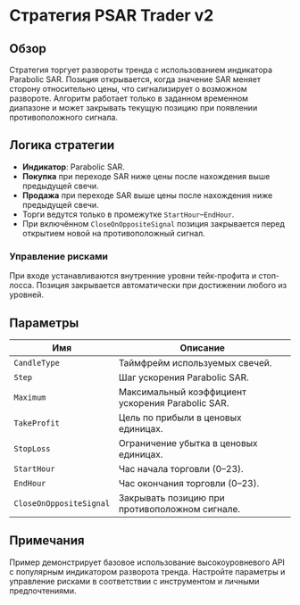 # Стратегия PSAR Trader v2

## Обзор
Стратегия торгует развороты тренда с использованием индикатора Parabolic SAR. Позиция открывается, когда значение SAR меняет сторону относительно цены, что сигнализирует о возможном развороте. Алгоритм работает только в заданном временном диапазоне и может закрывать текущую позицию при появлении противоположного сигнала.

## Логика стратегии
- **Индикатор**: Parabolic SAR.
- **Покупка** при переходе SAR ниже цены после нахождения выше предыдущей свечи.
- **Продажа** при переходе SAR выше цены после нахождения ниже предыдущей свечи.
- Торги ведутся только в промежутке `StartHour`–`EndHour`.
- При включённом `CloseOnOppositeSignal` позиция закрывается перед открытием новой на противоположный сигнал.

### Управление рисками
При входе устанавливаются внутренние уровни тейк-профита и стоп-лосса. Позиция закрывается автоматически при достижении любого из уровней.

## Параметры
| Имя | Описание |
|------|---------|
| `CandleType` | Таймфрейм используемых свечей. |
| `Step` | Шаг ускорения Parabolic SAR. |
| `Maximum` | Максимальный коэффициент ускорения Parabolic SAR. |
| `TakeProfit` | Цель по прибыли в ценовых единицах. |
| `StopLoss` | Ограничение убытка в ценовых единицах. |
| `StartHour` | Час начала торговли (0–23). |
| `EndHour` | Час окончания торговли (0–23). |
| `CloseOnOppositeSignal` | Закрывать позицию при противоположном сигнале. |

## Примечания
Пример демонстрирует базовое использование высокоуровневого API с популярным индикатором разворота тренда. Настройте параметры и управление рисками в соответствии с инструментом и личными предпочтениями.

